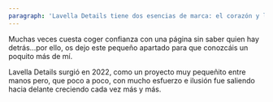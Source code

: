 ```yaml
---
paragraph: 'Lavella Details tiene dos esencias de marca: el corazón y la dedicación.'
---
```



<p>
    Muchas veces cuesta coger confianza con una página sin saber quien hay
    detrás...por ello, os dejo este pequeño apartado para que conozcáis un
    poquito más de mí.
</p>
<p>
    Lavella Details surgió en 2022, como un proyecto muy pequeñito entre
    manos pero, que poco a poco, con mucho esfuerzo e ilusión fue saliendo
    hacia delante creciendo cada vez más y más.
</p>